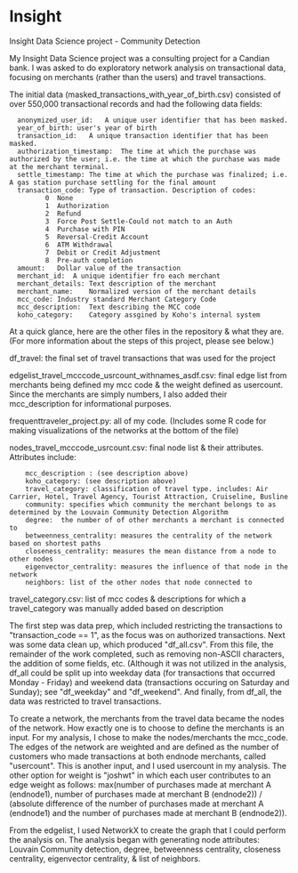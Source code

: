 # Insight
Insight Data Science project - Community Detection

My Insight Data Science project was a consulting project for a Candian bank. I was asked to do exploratory network analysis on transactional data, focusing on merchants (rather than the users) and travel transactions. 

The initial data (masked_transactions_with_year_of_birth.csv) consisted of over 550,000 transactional records and had the following data fields:

      anonymized_user_id:	A unique user identifier that has been masked.
      year_of_birth: user's year of birth
      transaction_id:  	A unique transaction identifier that has been masked.
      authorization_timestamp:	The time at which the purchase was authorized by the user; i.e. the time at which the purchase was made at the merchant terminal.
      settle_timestamp:	The time at which the purchase was finalized; i.e. A gas station purchase settling for the final amount
      transaction_code:	Type of transaction. Description of codes:
             0	None
             1	Authorization
             2	Refund
             3	Force Post Settle-Could not match to an Auth
             4	Purchase with PIN
             5	Reversal-Credit Account
             6	ATM Withdrawal
             7	Debit or Credit Adjustment
             8	Pre-auth completion
      amount:	Dollar value of the transaction
      merchant_id:	A unique identifier fro each merchant
      merchant_details:	Text description of the merchant
      merchant_name:	Normalized version of the merchant details
      mcc_code:	Industry standard Merchant Category Code
      mcc_description:	Text describing the MCC code
      koho_category:	Category assgined by Koho's internal system


At a quick glance, here are the other files in the repository & what they are. (For more information about the steps of this project, please see below.)

df_travel: the final set of travel transactions that was used for the project

edgelist_travel_mcccode_usrcount_withnames_asdf.csv: final edge list from merchants being defined my mcc code & the weight defined as usercount. Since the merchants are simply numbers, I also added their mcc_description for informational purposes.

frequenttraveler_project.py: all of my code. (Includes some R code for making visualizations of the networks at the bottom of the file)

nodes_travel_mcccode_usrcount.csv: final node list & their attributes. Attributes include:
        
        mcc_description : (see description above)
        koho_category: (see description above)
        travel_category: classification of travel type. includes: Air Carrier, Hotel, Travel Agency, Tourist Attraction, Cruiseline, Busline
        community: specifies which community the merchant belongs to as determined by the Louvain Community Detection Algorithm
        degree:  the number of of other merchants a merchant is connected to
        betweenness_centrality: measures the centrality of the network based on shortest paths
        closeness_centrality: measures the mean distance from a node to other nodes
        eigenvector_centrality: measures the influence of that node in the network
        neighbors: list of the other nodes that node connected to
          
travel_category.csv: list of mcc codes & descriptions for which a travel_category was manually added based on description


The first step was data prep, which included restricting the transactions to "transaction_code == 1", as the focus was on authorized transactions. Next was some data clean up, which produced "df_all.csv". From this file, the remainder of the work completed, such as removing non-ASCII characters, the addition of some fields, etc. (Although it was not utilized in the analysis, df_all could be split up into weekday data (for transactions that occurred Monday - Friday) and weekend data (transactions occuring on Saturday and Sunday); see "df_weekday" and "df_weekend". And finally, from df_all, the data was restricted to travel transactions. 

To create a network, the merchants from the travel data became the nodes of the network. How exactly one is to choose to define the merchants is an input. For my analysis, I chose to make the nodes/merchants the mcc_code. The edges of the network are weighted and are defined as the number of customers who made transactions at both endnode merchants, called "usercount". This is another input, and I used usercount in my analysis. The other option for weight is "joshwt" in which each user contributes to an edge weight as follows: max(number of purchases made at merchant A (endnode1), number of purchases made at merchant B (endnode2)) / (absolute difference of the number of purchases made at merchant A (endnode1) and the number of purchases made at merchant B (endnode2)).

From the edgelist, I used NetworkX to create the graph that I could perform the analysis on. The analysis began with generating node attributes: Louvain Community detection, degree, betweenness centrality, closeness centrality, eigenvector centrality, & list of neighbors.


